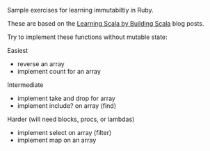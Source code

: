 Sample exercises for learning immutabiltiy in Ruby.

These are based on the [Learning Scala by Building Scala](https://mauricio.github.io/2013/12/08/learning-scala-by-building-scala-lists-part-2.html) blog posts.

Try to implement these functions without mutable state:

Easiest
* reverse an array
* implement count for an array

Intermediate
* implement take and drop for array
* implement include? on array (find)

Harder (will need blocks, procs, or lambdas)

* implement select on array (filter)
* implement map on an array